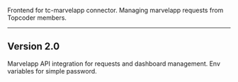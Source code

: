 Frontend for tc-marvelapp connector. Managing marvelapp requests from Topcoder members.


---


## Version 2.0
Marvelapp API integration for requests and dashboard management. Env variables for simple password. 
